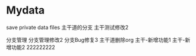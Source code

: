 ﻿# Mydata
save private data files
主干道的分支
主干测试修改2

分支管理
分支管理修改2
分支Bug修复3
主干道删除org
主干-新增功能1
主干-新增功能2
222222222
